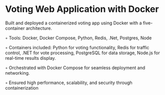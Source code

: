# Voting Web Application with Docker

Built and deployed a containerized voting app using Docker with a five-container architecture.

◦ Tools: Docker, Docker Compose, Python, Redis, .Net, Postgres, Node

◦ Containers included: Python for voting functionality, Redis for traffic control, .NET for vote processing, PostgreSQL
for data storage, Node.js for real-time results display.

◦ Orchestrated with Docker Compose for seamless deployment and networking.

◦ Ensured high performance, scalability, and security through containerization

